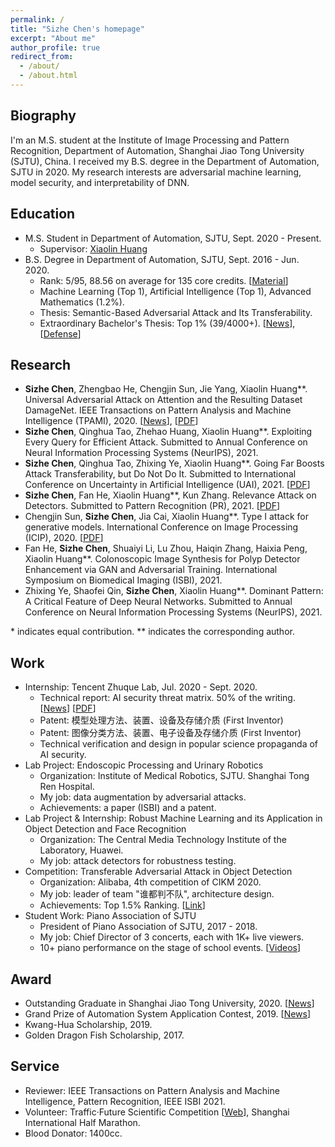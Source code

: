 ```yaml
---
permalink: /
title: "Sizhe Chen's homepage"
excerpt: "About me"
author_profile: true
redirect_from: 
  - /about/
  - /about.html
---
```


  
Biography
------
I'm an M.S. student at the Institute of Image Processing and Pattern Recognition, Department of Automation, Shanghai Jiao Tong University (SJTU), China. I received my B.S. degree in the Department of Automation, SJTU in 2020. My research interests are adversarial machine learning, model security, and interpretability of DNN.

Education
------
+ M.S. Student in Department of Automation, SJTU, Sept. 2020 - Present.
   + Supervisor: [Xiaolin Huang](http://www.automation.sjtu.edu.cn/ShowPeople.aspx?info_id=2418&info_lb=590&flag=98)
+ B.S. Degree in Department of Automation, SJTU, Sept. 2016 - Jun. 2020.
   + Rank: 5/95, 88.56 on average for 135 core credits. [[Material](https://github.com/AllenChen1998/SJTU-Automation-Materials)]
   + Machine Learning (Top 1), Artificial Intelligence (Top 1), Advanced Mathematics (1.2%).
   + Thesis: Semantic-Based Adversarial Attack and Its Transferability.
   + Extraordinary Bachelor's Thesis: Top 1% (39/4000+). [[News](http://www.automation.sjtu.edu.cn/show.aspx?info_lb=610&flag=101&info_id=2890)], [[Defense](https://v.qq.com/x/page/p31356mbu5g.html)]

Research
------
+ **Sizhe Chen**, Zhengbao He, Chengjin Sun, Jie Yang, Xiaolin Huang\*\*. Universal Adversarial Attack on Attention and the Resulting Dataset DamageNet. IEEE Transactions on Pattern Analysis and Machine Intelligence (TPAMI), 2020. [[News](https://news.sjtu.edu.cn/jdzh/20201102/133855.html)], [[PDF](https://ieeexplore.ieee.org/document/9238430)]
+ **Sizhe Chen**, Qinghua Tao, Zhehao Huang, Xiaolin Huang\*\*. Exploiting Every Query for Efficient Attack. Submitted to Annual Conference on Neural Information Processing Systems (NeurIPS), 2021.
+ **Sizhe Chen**, Qinghua Tao, Zhixing Ye, Xiaolin Huang\*\*. Going Far Boosts Attack Transferability, but Do Not Do It. Submitted to International Conference on Uncertainty in Artificial Intelligence (UAI), 2021. [[PDF](https://arxiv.org/abs/2102.10343)]
+ **Sizhe Chen**, Fan He, Xiaolin Huang\*\*, Kun Zhang. Relevance Attack on Detectors. Submitted to Pattern Recognition (PR), 2021. [[PDF](https://arxiv.org/abs/2008.06822)]
+ Chengjin Sun, **Sizhe Chen**, Jia Cai, Xiaolin Huang\*\*. Type I attack for generative models. International Conference on Image Processing (ICIP), 2020. [[PDF](https://arxiv.org/abs/2003.01872)]
+ Fan He, **Sizhe Chen**, Shuaiyi Li, Lu Zhou, Haiqin Zhang, Haixia Peng, Xiaolin Huang\*\*. Colonoscopic Image Synthesis for Polyp Detector Enhancement via GAN and Adversarial Training. International Symposium on Biomedical Imaging (ISBI), 2021. 
+ Zhixing Ye, Shaofei Qin, **Sizhe Chen**, Xiaolin Huang\*\*. Dominant Pattern: A Critical Feature of Deep Neural Networks. Submitted to Annual Conference on Neural Information Processing Systems (NeurIPS), 2021.

\* indicates equal contribution. \*\* indicates the corresponding author. 

Work
------
+ Internship: Tencent Zhuque Lab, Jul. 2020 - Sept. 2020.
   + Technical report: AI security threat matrix. 50% of the writing. [[News](https://ai.tencent.com/ailab/zh/news/detial/?id=68)] [[PDF](https://ai.tencent.com/ailab/media/AI%E5%AE%89%E5%85%A8%E7%9A%84%E5%A8%81%E8%83%81%E9%A3%8E%E9%99%A9%E7%9F%A9%E9%98%B5.pdf)]
   + Patent: 模型处理方法、装置、设备及存储介质 (First Inventor)
   + Patent: 图像分类方法、装置、电子设备及存储介质 (First Inventor)
   + Technical verification and design in popular science propaganda of AI security.
+ Lab Project: Endoscopic Processing and Urinary Robotics
   + Organization: Institute of Medical Robotics, SJTU. Shanghai Tong Ren Hospital.
   + My job: data augmentation by adversarial attacks.
   + Achievements: a paper (ISBI) and a patent.
+ Lab Project & Internship: Robust Machine Learning and its Application in Object Detection and Face Recognition
   + Organization: The Central Media Technology Institute of the Laboratory, Huawei.
   + My job: attack detectors for robustness testing.
+ Competition: Transferable Adversarial Attack in Object Detection
   + Organization: Alibaba, 4th competition of CIKM 2020.
   + My job: leader of team "谁都判不队", architecture design.
   + Achievements: Top 1.5% Ranking. [[Link](https://tianchi.aliyun.com/competition/entrance/531806/rankingList)]
+ Student Work: Piano Association of SJTU
   + President of Piano Association of SJTU, 2017 - 2018.
   + My job: Chief Director of 3 concerts, each with 1K+ live viewers.
   + 10+ piano performance on the stage of school events. [[Videos](https://mp.weixin.qq.com/s?__biz=Mzg2MDA2Mjc1Ng==&mid=100000090&idx=1&sn=0821a4c2341669ec5b49fe467c23696c&chksm=4e2d5411795add07b6dbb339f7b09f70a33d17027f970cae6e35e4e683b0d4e2b66f51cf7bef&mpshare=1&scene=1&srcid=1021b5QMI6YsYOpieovE9ZQQ&sharer_sharetime=1603267780784&sharer_shareid=854bac99d67db70d9973adcbca4dc98e&key=90349d069103c4031feaa74c647eb28f6e7b3f3dda349616729c312551674b22d3fa08725ce2b3f99cd566e760fedd4d49319497ae0f1d004f5c3cc7b40d8361365533b1c9d6211820ad1516cc9d837dbe0423f342ebcc504ea91269a125ca808abae47e97c4e50aa7a1efff2656bd4d311a36149e62e56c7a395a0558cf4869&ascene=1&uin=MjEwNzAwOTIzMg%3D%3D&devicetype=Windows+10+x64&version=6300002f&lang=zh_CN&exportkey=AQ9aaG10cjU2NNOtMdwtpLg%3D&pass_ticket=wRecyC0amGH8W8z5qXGoeupl1o5YE%2FbnivrXViODDPJxTuAKpnur%2Fylkyhz6JTc4&wx_header=0)]

Award
------
+ Outstanding Graduate in Shanghai Jiao Tong University, 2020. [[News](http://www.automation.sjtu.edu.cn/show.aspx?info_lb=610&flag=101&info_id=2875)]
+ Grand Prize of Automation System Application Contest, 2019. [[News](https://news.sjtu.edu.cn/zhxw/20190807/108459.html)]
+ Kwang-Hua Scholarship, 2019.
+ Golden Dragon Fish Scholarship, 2017.

Service
------
+ Reviewer: IEEE Transactions on Pattern Analysis and Machine Intelligence, Pattern Recognition, IEEE ISBI 2021.
+ Volunteer: Traffic·Future Scientific Competition [[Web](https://jtwl.sjtu.edu.cn)], Shanghai International Half Marathon.
+ Blood Donator: 1400cc.
